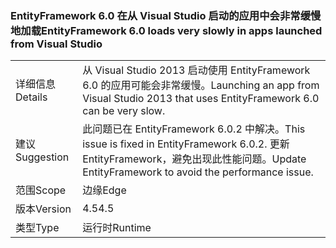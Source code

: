 ### <a name="entityframework-60-loads-very-slowly-in-apps-launched-from-visual-studio"></a><span data-ttu-id="a35ac-101">EntityFramework 6.0 在从 Visual Studio 启动的应用中会非常缓慢地加载</span><span class="sxs-lookup"><span data-stu-id="a35ac-101">EntityFramework 6.0 loads very slowly in apps launched from Visual Studio</span></span>

|   |   |
|---|---|
|<span data-ttu-id="a35ac-102">详细信息</span><span class="sxs-lookup"><span data-stu-id="a35ac-102">Details</span></span>|<span data-ttu-id="a35ac-103">从 Visual Studio 2013 启动使用 EntityFramework 6.0 的应用可能会非常缓慢。</span><span class="sxs-lookup"><span data-stu-id="a35ac-103">Launching an app from Visual Studio 2013 that uses EntityFramework 6.0 can be very slow.</span></span>|
|<span data-ttu-id="a35ac-104">建议</span><span class="sxs-lookup"><span data-stu-id="a35ac-104">Suggestion</span></span>|<span data-ttu-id="a35ac-105">此问题已在 EntityFramework 6.0.2 中解决。</span><span class="sxs-lookup"><span data-stu-id="a35ac-105">This issue is fixed in EntityFramework 6.0.2.</span></span> <span data-ttu-id="a35ac-106">更新 EntityFramework，避免出现此性能问题。</span><span class="sxs-lookup"><span data-stu-id="a35ac-106">Update EntityFramework to avoid the performance issue.</span></span>|
|<span data-ttu-id="a35ac-107">范围</span><span class="sxs-lookup"><span data-stu-id="a35ac-107">Scope</span></span>|<span data-ttu-id="a35ac-108">边缘</span><span class="sxs-lookup"><span data-stu-id="a35ac-108">Edge</span></span>|
|<span data-ttu-id="a35ac-109">版本</span><span class="sxs-lookup"><span data-stu-id="a35ac-109">Version</span></span>|<span data-ttu-id="a35ac-110">4.5</span><span class="sxs-lookup"><span data-stu-id="a35ac-110">4.5</span></span>|
|<span data-ttu-id="a35ac-111">类型</span><span class="sxs-lookup"><span data-stu-id="a35ac-111">Type</span></span>|<span data-ttu-id="a35ac-112">运行时</span><span class="sxs-lookup"><span data-stu-id="a35ac-112">Runtime</span></span>|


